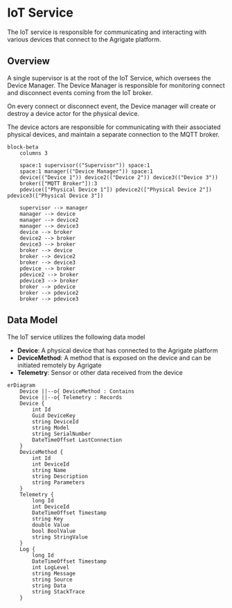 # IoT Service

The IoT service is responsible for communicating and interacting with various
devices that connect to the Agrigate platform.

## Overview

A single supervisor is at the root of the IoT Service, which oversees the Device
Manager. The Device Manager is responsible for monitoring connect and disconnect
events coming from the IoT broker.

On every connect or disconnect event, the Device manager will create or destroy
a device actor for the physical device.

The device actors are responsible for communicating with their associated
physical devices, and maintain a separate connection to the MQTT broker.

```mermaid
block-beta
    columns 3

    space:1 supervisor(("Supervisor")) space:1
    space:1 manager(("Device Manager")) space:1
    device(("Device 1")) device2(("Device 2")) device3(("Device 3"))
    broker(["MQTT Broker"]):3
    pdevice(["Physical Device 1"]) pdevice2(["Physical Device 2"]) pdevice3(["Physical Device 3"])

    supervisor --> manager
    manager --> device
    manager --> device2
    manager --> device3
    device --> broker
    device2 --> broker
    device3 --> broker
    broker --> device
    broker --> device2
    broker --> device3
    pdevice --> broker
    pdevice2 --> broker
    pdevice3 --> broker
    broker --> pdevice
    broker --> pdevice2
    broker --> pdevice3
```

## Data Model

The IoT service utilizes the following data model

- **Device**: A physical device that has connected to the Agrigate platform
- **DeviceMethod**: A method that is exposed on the device and can be initiated
  remotely by Agrigate
- **Telemetry**: Sensor or other data received from the device

```mermaid
erDiagram
    Device ||--o{ DeviceMethod : Contains
    Device ||--o{ Telemetry : Records
    Device {
        int Id
        Guid DeviceKey
        string DeviceId
        string Model
        string SerialNumber
        DateTimeOffset LastConnection
    }
    DeviceMethod {
        int Id
        int DeviceId
        string Name
        string Description
        string Parameters
    }
    Telemetry {
        long Id
        int DeviceId
        DateTimeOffset Timestamp
        string Key
        double Value
        bool BoolValue
        string StringValue
    }
    Log {
        long Id
        DateTimeOffset Timestamp
        int LogLevel
        string Message
        string Source
        string Data
        string StackTrace
    }
```
